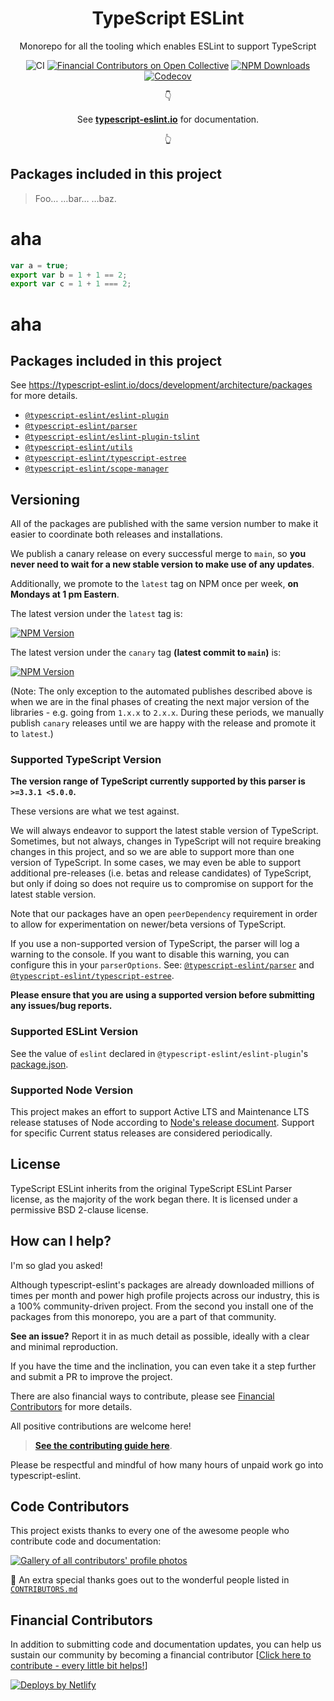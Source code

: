 <h1 align="center">TypeScript ESLint</h1>

<p align="center">Monorepo for all the tooling which enables ESLint to support TypeScript</p>

<p align="center">
    <img src="https://github.com/typescript-eslint/typescript-eslint/workflows/CI/badge.svg" alt="CI" />
    <a href="https://opencollective.com/typescript-eslint"><img src="https://opencollective.com/typescript-eslint/all/badge.svg?label=financial+contributors&style=flat-square" alt="Financial Contributors on Open Collective" /></a>
    <a href="https://www.npmjs.com/package/@typescript-eslint/typescript-estree"><img src="https://img.shields.io/npm/dm/@typescript-eslint/typescript-estree.svg?style=flat-square" alt="NPM Downloads" /></a>
    <a href="https://codecov.io/gh/typescript-eslint/typescript-eslint"><img alt="Codecov" src="https://img.shields.io/codecov/c/github/typescript-eslint/typescript-eslint.svg?style=flat-square"></a>
</p>

<p align="center">
👇
</p>
<p align="center">
  See <strong><a href="https://typescript-eslint.io">typescript-eslint.io</a></strong> for documentation.
</p>
<p align="center">
👆
</p>

## Packages included in this project

> Foo…
> …bar…
> …baz.

# aha

```js
var a = true;
export var b = 1 + 1 == 2;
export var c = 1 + 1 === 2;
```

# aha

## Packages included in this project

See https://typescript-eslint.io/docs/development/architecture/packages for more details.

- [`@typescript-eslint/eslint-plugin`](./packages/eslint-plugin)
- [`@typescript-eslint/parser`](./packages/parser)
- [`@typescript-eslint/eslint-plugin-tslint`](./packages/eslint-plugin-tslint)
- [`@typescript-eslint/utils`](./packages/utils)
- [`@typescript-eslint/typescript-estree`](./packages/typescript-estree)
- [`@typescript-eslint/scope-manager`](./packages/scope-manager)

## Versioning

All of the packages are published with the same version number to make it easier to coordinate both releases and installations.

We publish a canary release on every successful merge to `main`, so **you never need to wait for a new stable version to make use of any updates**.

Additionally, we promote to the `latest` tag on NPM once per week, **on Mondays at 1 pm Eastern**.

The latest version under the `latest` tag is:

<a href="https://www.npmjs.com/package/@typescript-eslint/parser"><img src="https://img.shields.io/npm/v/@typescript-eslint/parser/latest.svg?style=flat-square" alt="NPM Version" /></a>

The latest version under the `canary` tag **(latest commit to `main`)** is:

<a href="https://www.npmjs.com/package/@typescript-eslint/parser"><img src="https://img.shields.io/npm/v/@typescript-eslint/parser/canary.svg?style=flat-square" alt="NPM Version" /></a>

(Note: The only exception to the automated publishes described above is when we are in the final phases of creating the next major version of the libraries - e.g. going from `1.x.x` to `2.x.x`. During these periods, we manually publish `canary` releases until we are happy with the release and promote it to `latest`.)

### Supported TypeScript Version

**The version range of TypeScript currently supported by this parser is `>=3.3.1 <5.0.0`.**

These versions are what we test against.

We will always endeavor to support the latest stable version of TypeScript.
Sometimes, but not always, changes in TypeScript will not require breaking changes in this project, and so we are able to support more than one version of TypeScript.
In some cases, we may even be able to support additional pre-releases (i.e. betas and release candidates) of TypeScript, but only if doing so does not require us to compromise on support for the latest stable version.

Note that our packages have an open `peerDependency` requirement in order to allow for experimentation on newer/beta versions of TypeScript.

If you use a non-supported version of TypeScript, the parser will log a warning to the console.
If you want to disable this warning, you can configure this in your `parserOptions`. See: [`@typescript-eslint/parser`](./packages/parser/) and [`@typescript-eslint/typescript-estree`](./packages/typescript-estree/).

**Please ensure that you are using a supported version before submitting any issues/bug reports.**

### Supported ESLint Version

See the value of `eslint` declared in `@typescript-eslint/eslint-plugin`'s [package.json](./packages/eslint-plugin/package.json).

### Supported Node Version

This project makes an effort to support Active LTS and Maintenance LTS release statuses of Node according to [Node's release document](https://nodejs.org/en/about/releases).
Support for specific Current status releases are considered periodically.

## License

TypeScript ESLint inherits from the original TypeScript ESLint Parser license, as the majority of the work began there. It is licensed under a permissive BSD 2-clause license.

## How can I help?

I'm so glad you asked!

Although typescript-eslint's packages are already downloaded millions of times per month and power high profile projects across our industry, this is a 100% community-driven project.
From the second you install one of the packages from this monorepo, you are a part of that community.

**See an issue?**
Report it in as much detail as possible, ideally with a clear and minimal reproduction.

If you have the time and the inclination, you can even take it a step further and submit a PR to improve the project.

There are also financial ways to contribute, please see [Financial Contributors](#Financial-Contributors) for more details.

All positive contributions are welcome here!

> **[See the contributing guide here](./CONTRIBUTING.md)**.

Please be respectful and mindful of how many hours of unpaid work go into typescript-eslint.

## Code Contributors

This project exists thanks to every one of the awesome people who contribute code and documentation:

<a href="https://github.com/typescript-eslint/typescript-eslint/graphs/contributors"><img alt="Gallery of all contributors' profile photos" src="https://opencollective.com/typescript-eslint/contributors.svg?width=890&button=false" /></a>

🙏 An extra special thanks goes out to the wonderful people listed in [`CONTRIBUTORS.md`](./CONTRIBUTORS.md)

## Financial Contributors

In addition to submitting code and documentation updates, you can help us sustain our community by becoming a financial contributor [[Click here to contribute - every little bit helps!](https://opencollective.com/typescript-eslint/contribute)]

<a href="https://www.netlify.com">
  <img src="https://www.netlify.com/img/global/badges/netlify-light.svg" alt="Deploys by Netlify" />
</a>
